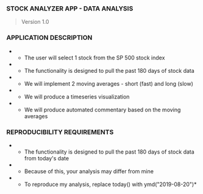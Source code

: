 
### STOCK ANALYZER APP - DATA ANALYSIS 

> Version 1.0

### APPLICATION DESCRIPTION 

* - The user will select 1 stock from the SP 500 stock index
* - The functionality is designed to pull the past 180 days of stock data
* - We will implement 2 moving averages - short (fast) and long (slow)
* - We will produce a timeseries visualization
* - We will produce automated commentary based on the moving averages

### REPRODUCIBILITY REQUIREMENTS

* - The functionality is designed to pull the past 180 days of stock data from today's date
* - Because of this, your analysis may differ from mine
* - To reproduce my analysis, replace today() with ymd("2019-08-20")*
